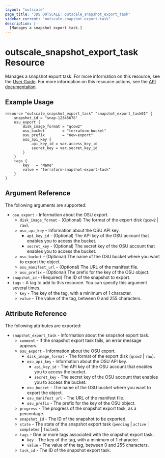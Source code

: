 ```yaml
---
layout: "outscale"
page_title: "3DS OUTSCALE: outscale_snapshot_export_task"
sidebar_current: "outscale-snapshot-export-task"
description: |-
  [Manages a snapshot export task.]
---
```


# outscale_snapshot_export_task Resource

Manages a snapshot export task.
For more information on this resource, see the [User Guide](https://wiki.outscale.net/display/EN/About+Snapshots).
For more information on this resource actions, see the [API documentation](https://docs.outscale.com/api#3ds-outscale-api-snapshot).

## Example Usage

```hcl
resource "outscale_snapshot_export_task" "snapshot_export_task01" {
    snapshot_id = "snap-12345678"
    osu_export {
        disk_image_format = "qcow2"
        osu_bucket        = "terraform-bucket"
        osu_prefix        = "new-export"
        osu_api_key {
            api_key_id = var.access_key_id
            secret_key = var.secret_key_id
        }
    }
    tags {
        key   = "Name"
        value = "terraform-snapshot-export-task"
    }
}
```

## Argument Reference

The following arguments are supported:

* `osu_export` - Information about the OSU export.
    * `disk_image_format` - (Optional) The format of the export disk (`qcow2` \| `raw`).
    * `osu_api_key` - Information about the OSU API key.
        * `api_key_id` - (Optional) The API key of the OSU account that enables you to access the bucket.
        * `secret_key` - (Optional) The secret key of the OSU account that enables you to access the bucket.
    * `osu_bucket` - (Optional) The name of the OSU bucket where you want to export the object.
    * `osu_manifest_url` - (Optional) The URL of the manifest file.
    * `osu_prefix` - (Optional) The prefix for the key of the OSU object.
* `snapshot_id` - (Required) The ID of the snapshot to export.
* `tags` - A tag to add to this resource. You can specify this argument several times.
    * `key` - The key of the tag, with a minimum of 1 character.
    * `value` - The value of the tag, between 0 and 255 characters.

## Attribute Reference

The following attributes are exported:

* `snapshot_export_task` - Information about the snapshot export task.
    * `comment` - If the snapshot export task fails, an error message appears.
    * `osu_export` - Information about the OSU export.
        * `disk_image_format` - The format of the export disk (`qcow2` \| `raw`).
        * `osu_api_key` - Information about the OSU API key.
            * `api_key_id` - The API key of the OSU account that enables you to access the bucket.
            * `secret_key` - The secret key of the OSU account that enables you to access the bucket.
        * `osu_bucket` - The name of the OSU bucket where you want to export the object.
        * `osu_manifest_url` - The URL of the manifest file.
        * `osu_prefix` - The prefix for the key of the OSU object.
    * `progress` - The progress of the snapshot export task, as a percentage.
    * `snapshot_id` - The ID of the snapshot to be exported.
    * `state` - The state of the snapshot export task (`pending` \| `active` \| `completed` \| `failed`).
    * `tags` - One or more tags associated with the snapshot export task.
        * `key` - The key of the tag, with a minimum of 1 character.
        * `value` - The value of the tag, between 0 and 255 characters.
    * `task_id` - The ID of the snapshot export task.


